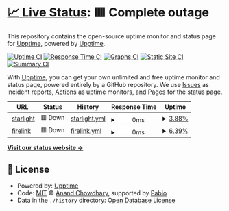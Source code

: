 # [📈 Live Status](https://status.miguelallopes.dev): <!--live status--> **🟥 Complete outage**

This repository contains the open-source uptime monitor and status page for [Upptime](https://upptime.js.org), powered by [Upptime](https://github.com/upptime/upptime).

[![Uptime CI](https://github.com/miguelallopes/status.miguelallopes.dev/workflows/Uptime%20CI/badge.svg)](https://github.com/miguelallopes/status.miguelallopes.dev/actions?query=workflow%3A%22Uptime+CI%22)
[![Response Time CI](https://github.com/miguelallopes/status.miguelallopes.dev/workflows/Response%20Time%20CI/badge.svg)](https://github.com/miguelallopes/status.miguelallopes.dev/actions?query=workflow%3A%22Response+Time+CI%22)
[![Graphs CI](https://github.com/miguelallopes/status.miguelallopes.dev/workflows/Graphs%20CI/badge.svg)](https://github.com/miguelallopes/status.miguelallopes.dev/actions?query=workflow%3A%22Graphs+CI%22)
[![Static Site CI](https://github.com/miguelallopes/status.miguelallopes.dev/workflows/Static%20Site%20CI/badge.svg)](https://github.com/miguelallopes/status.miguelallopes.dev/actions?query=workflow%3A%22Static+Site+CI%22)
[![Summary CI](https://github.com/miguelallopes/status.miguelallopes.dev/workflows/Summary%20CI/badge.svg)](https://github.com/miguelallopes/status.miguelallopes.dev/actions?query=workflow%3A%22Summary+CI%22)

With [Upptime](https://upptime.js.org), you can get your own unlimited and free uptime monitor and status page, powered entirely by a GitHub repository. We use [Issues](https://github.com/upptime/upptime/issues) as incident reports, [Actions](https://github.com/miguelallopes/status.miguelallopes.dev/actions) as uptime monitors, and [Pages](https://status.miguelallopes.dev) for the status page.

<!--start: status pages-->
<!-- This summary is generated by Upptime (https://github.com/upptime/upptime) -->
<!-- Do not edit this manually, your changes will be overwritten -->
<!-- prettier-ignore -->
| URL | Status | History | Response Time | Uptime |
| --- | ------ | ------- | ------------- | ------ |
| <img alt="" src="https://icons.duckduckgo.com/ip3/starlight.server.miguelalopes.dev.ico" height="13"> [starlight](https://starlight.server.miguelalopes.dev) | 🟥 Down | [starlight.yml](https://github.com/miguelallopes/status.miguelallopes.dev/commits/HEAD/history/starlight.yml) | <details><summary><img alt="Response time graph" src="./graphs/starlight/response-time-week.png" height="20"> 0ms</summary><br><a href="https://status.miguelallopes.dev/history/starlight"><img alt="Response time 0" src="https://img.shields.io/endpoint?url=https%3A%2F%2Fraw.githubusercontent.com%2Fmiguelallopes%2Fstatus.miguelallopes.dev%2FHEAD%2Fapi%2Fstarlight%2Fresponse-time.json"></a><br><a href="https://status.miguelallopes.dev/history/starlight"><img alt="24-hour response time 0" src="https://img.shields.io/endpoint?url=https%3A%2F%2Fraw.githubusercontent.com%2Fmiguelallopes%2Fstatus.miguelallopes.dev%2FHEAD%2Fapi%2Fstarlight%2Fresponse-time-day.json"></a><br><a href="https://status.miguelallopes.dev/history/starlight"><img alt="7-day response time 0" src="https://img.shields.io/endpoint?url=https%3A%2F%2Fraw.githubusercontent.com%2Fmiguelallopes%2Fstatus.miguelallopes.dev%2FHEAD%2Fapi%2Fstarlight%2Fresponse-time-week.json"></a><br><a href="https://status.miguelallopes.dev/history/starlight"><img alt="30-day response time 0" src="https://img.shields.io/endpoint?url=https%3A%2F%2Fraw.githubusercontent.com%2Fmiguelallopes%2Fstatus.miguelallopes.dev%2FHEAD%2Fapi%2Fstarlight%2Fresponse-time-month.json"></a><br><a href="https://status.miguelallopes.dev/history/starlight"><img alt="1-year response time 0" src="https://img.shields.io/endpoint?url=https%3A%2F%2Fraw.githubusercontent.com%2Fmiguelallopes%2Fstatus.miguelallopes.dev%2FHEAD%2Fapi%2Fstarlight%2Fresponse-time-year.json"></a></details> | <details><summary><a href="https://status.miguelallopes.dev/history/starlight">3.88%</a></summary><a href="https://status.miguelallopes.dev/history/starlight"><img alt="All-time uptime 3.88%" src="https://img.shields.io/endpoint?url=https%3A%2F%2Fraw.githubusercontent.com%2Fmiguelallopes%2Fstatus.miguelallopes.dev%2FHEAD%2Fapi%2Fstarlight%2Fuptime.json"></a><br><a href="https://status.miguelallopes.dev/history/starlight"><img alt="24-hour uptime 3.88%" src="https://img.shields.io/endpoint?url=https%3A%2F%2Fraw.githubusercontent.com%2Fmiguelallopes%2Fstatus.miguelallopes.dev%2FHEAD%2Fapi%2Fstarlight%2Fuptime-day.json"></a><br><a href="https://status.miguelallopes.dev/history/starlight"><img alt="7-day uptime 3.88%" src="https://img.shields.io/endpoint?url=https%3A%2F%2Fraw.githubusercontent.com%2Fmiguelallopes%2Fstatus.miguelallopes.dev%2FHEAD%2Fapi%2Fstarlight%2Fuptime-week.json"></a><br><a href="https://status.miguelallopes.dev/history/starlight"><img alt="30-day uptime 3.88%" src="https://img.shields.io/endpoint?url=https%3A%2F%2Fraw.githubusercontent.com%2Fmiguelallopes%2Fstatus.miguelallopes.dev%2FHEAD%2Fapi%2Fstarlight%2Fuptime-month.json"></a><br><a href="https://status.miguelallopes.dev/history/starlight"><img alt="1-year uptime 3.88%" src="https://img.shields.io/endpoint?url=https%3A%2F%2Fraw.githubusercontent.com%2Fmiguelallopes%2Fstatus.miguelallopes.dev%2FHEAD%2Fapi%2Fstarlight%2Fuptime-year.json"></a></details>
| <img alt="" src="https://icons.duckduckgo.com/ip3/firelink.server.miguelalopes.dev.ico" height="13"> [firelink](https://firelink.server.miguelalopes.dev) | 🟥 Down | [firelink.yml](https://github.com/miguelallopes/status.miguelallopes.dev/commits/HEAD/history/firelink.yml) | <details><summary><img alt="Response time graph" src="./graphs/firelink/response-time-week.png" height="20"> 0ms</summary><br><a href="https://status.miguelallopes.dev/history/firelink"><img alt="Response time 0" src="https://img.shields.io/endpoint?url=https%3A%2F%2Fraw.githubusercontent.com%2Fmiguelallopes%2Fstatus.miguelallopes.dev%2FHEAD%2Fapi%2Ffirelink%2Fresponse-time.json"></a><br><a href="https://status.miguelallopes.dev/history/firelink"><img alt="24-hour response time 0" src="https://img.shields.io/endpoint?url=https%3A%2F%2Fraw.githubusercontent.com%2Fmiguelallopes%2Fstatus.miguelallopes.dev%2FHEAD%2Fapi%2Ffirelink%2Fresponse-time-day.json"></a><br><a href="https://status.miguelallopes.dev/history/firelink"><img alt="7-day response time 0" src="https://img.shields.io/endpoint?url=https%3A%2F%2Fraw.githubusercontent.com%2Fmiguelallopes%2Fstatus.miguelallopes.dev%2FHEAD%2Fapi%2Ffirelink%2Fresponse-time-week.json"></a><br><a href="https://status.miguelallopes.dev/history/firelink"><img alt="30-day response time 0" src="https://img.shields.io/endpoint?url=https%3A%2F%2Fraw.githubusercontent.com%2Fmiguelallopes%2Fstatus.miguelallopes.dev%2FHEAD%2Fapi%2Ffirelink%2Fresponse-time-month.json"></a><br><a href="https://status.miguelallopes.dev/history/firelink"><img alt="1-year response time 0" src="https://img.shields.io/endpoint?url=https%3A%2F%2Fraw.githubusercontent.com%2Fmiguelallopes%2Fstatus.miguelallopes.dev%2FHEAD%2Fapi%2Ffirelink%2Fresponse-time-year.json"></a></details> | <details><summary><a href="https://status.miguelallopes.dev/history/firelink">6.39%</a></summary><a href="https://status.miguelallopes.dev/history/firelink"><img alt="All-time uptime 6.39%" src="https://img.shields.io/endpoint?url=https%3A%2F%2Fraw.githubusercontent.com%2Fmiguelallopes%2Fstatus.miguelallopes.dev%2FHEAD%2Fapi%2Ffirelink%2Fuptime.json"></a><br><a href="https://status.miguelallopes.dev/history/firelink"><img alt="24-hour uptime 6.39%" src="https://img.shields.io/endpoint?url=https%3A%2F%2Fraw.githubusercontent.com%2Fmiguelallopes%2Fstatus.miguelallopes.dev%2FHEAD%2Fapi%2Ffirelink%2Fuptime-day.json"></a><br><a href="https://status.miguelallopes.dev/history/firelink"><img alt="7-day uptime 6.39%" src="https://img.shields.io/endpoint?url=https%3A%2F%2Fraw.githubusercontent.com%2Fmiguelallopes%2Fstatus.miguelallopes.dev%2FHEAD%2Fapi%2Ffirelink%2Fuptime-week.json"></a><br><a href="https://status.miguelallopes.dev/history/firelink"><img alt="30-day uptime 6.39%" src="https://img.shields.io/endpoint?url=https%3A%2F%2Fraw.githubusercontent.com%2Fmiguelallopes%2Fstatus.miguelallopes.dev%2FHEAD%2Fapi%2Ffirelink%2Fuptime-month.json"></a><br><a href="https://status.miguelallopes.dev/history/firelink"><img alt="1-year uptime 6.39%" src="https://img.shields.io/endpoint?url=https%3A%2F%2Fraw.githubusercontent.com%2Fmiguelallopes%2Fstatus.miguelallopes.dev%2FHEAD%2Fapi%2Ffirelink%2Fuptime-year.json"></a></details>

<!--end: status pages-->

[**Visit our status website →**](https://status.miguelallopes.dev)

## 📄 License

- Powered by: [Upptime](https://github.com/upptime/upptime)
- Code: [MIT](./LICENSE) © [Anand Chowdhary](https://anandchowdhary.com), supported by [Pabio](https://pabio.com)
- Data in the `./history` directory: [Open Database License](https://opendatacommons.org/licenses/odbl/1-0/)
